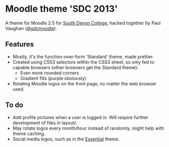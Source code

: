 # Moodle theme 'SDC 2013'

A theme for Moodle 2.5 for [South Devon College](moodle.southdevon.ac.uk), hacked together by Paul Vaughan ([@sdcmoodle](http://twitter.com/sdcmoodle)).

## Features

* Mostly, it's the function-over-form 'Standard' theme, made prettier.
* Created using CSS3 selectors within the CSS3 sheet, so only fed to capable browsers (other browsers get the Standard theme):
  * Even more rounded corners
  * Gradient fills (purple obviously)
* Rotating Moodle logos on the front page, no matter the web browser used.

## To do

* Add profile pictures when a user is logged in. Will require further development of files in layout/.
* May rotate logos every month/hour instead of randomly, might help with theme caching.
* Social media logos, such as in the [Essential](https://github.com/moodleman/moodle-theme_essential) theme.